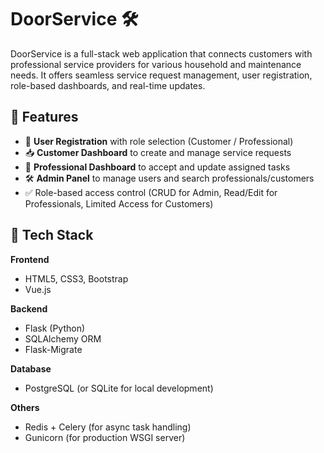 # DoorService 🛠️

DoorService is a full-stack web application that connects customers with professional service providers for various household and maintenance needs. It offers seamless service request management, user registration, role-based dashboards, and real-time updates.
## 📌 Features

- 👤 **User Registration** with role selection (Customer / Professional)
- 📥 **Customer Dashboard** to create and manage service requests
- 🔧 **Professional Dashboard** to accept and update assigned tasks
- 🛠️ **Admin Panel** to manage users and search professionals/customers
- ✅ Role-based access control (CRUD for Admin, Read/Edit for Professionals, Limited Access for Customers)
## 🧱 Tech Stack

**Frontend**
- HTML5, CSS3, Bootstrap
- Vue.js

**Backend**
- Flask (Python)
- SQLAlchemy ORM
- Flask-Migrate

**Database**
- PostgreSQL (or SQLite for local development)

**Others**
- Redis + Celery (for async task handling)
- Gunicorn (for production WSGI server)
